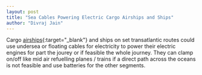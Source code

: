 ```yaml
---
layout: post
title: "Sea Cables Powering Electric Cargo Airships and Ships"
author: "Divraj Jain"
---
```

Cargo [airships](https://www.elidourado.com/p/cargo-airships){:target="_blank"} and ships on set transatlantic routes could use undersea or floating cables for electricity to power their electric engines for part the jourey or if feasible the whole journey. They can clamp on/off like mid air refuelling planes / trains if a direct path across the oceans is not feasible and use batteries for the other segments.
